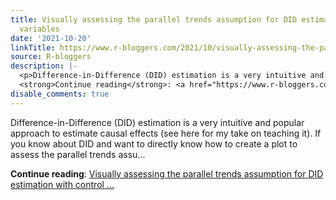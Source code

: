 ```yaml
---
title: Visually assessing the parallel trends assumption for DID estimation with control
  variables
date: '2021-10-20'
linkTitle: https://www.r-bloggers.com/2021/10/visually-assessing-the-parallel-trends-assumption-for-did-estimation-with-control-variables/
source: R-bloggers
description: |-
  <p>Difference-in-Difference (DID) estimation is a very intuitive and popular approach to estimate causal effects (see here for my take on teaching it). If you know about DID and want to directly know how to create a plot to assess the parallel trends assu...</p>
  <strong>Continue reading</strong>: <a href="https://www.r-bloggers.com/2021/10/visually-assessing-the-parallel-trends-assumption-for-did-estimation-with-control-variables/">Visually assessing the parallel trends assumption for DID estimation with control ...
disable_comments: true
---
```

<p>Difference-in-Difference (DID) estimation is a very intuitive and popular approach to estimate causal effects (see here for my take on teaching it). If you know about DID and want to directly know how to create a plot to assess the parallel trends assu...</p>
<strong>Continue reading</strong>: <a href="https://www.r-bloggers.com/2021/10/visually-assessing-the-parallel-trends-assumption-for-did-estimation-with-control-variables/">Visually assessing the parallel trends assumption for DID estimation with control ...